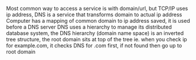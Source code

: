 Most common way to access a service is with domain/url, but TCP/IP uses ip address, DNS is a service that transforms domain to actual ip address
Computer has a mapping of common domain to ip address saved, it is used before a DNS server
DNS uses a hierarchy to manage its distributed database system, the DNS hierarchy (domain name space) is an inverted tree structure, the root domain sits at top of the tree
ie. when you check ip for example.com, it checks DNS for .com first, if not found then go up to root domain